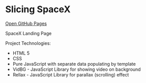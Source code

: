 # Slicing SpaceX
[Open GitHub Pages](http://smeshchankin.github.io/slicing-spacex)

SpaceX Landing Page 

Project Technologies:
* HTML 5
* CSS
* Pure JavaScript with separate data populating by template
* VidBG - JavaScript Library for showing video on background
* Rellax - JavaScript Library for parallax (scrolling) effect